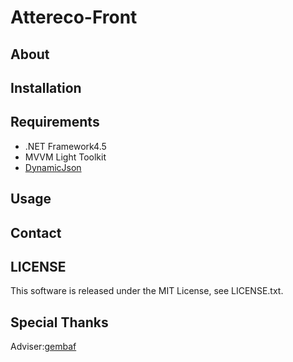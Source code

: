 # Attereco-Front

## About

## Installation

## Requirements

- .NET Framework4.5
- MVVM Light Toolkit
- [DynamicJson](http://dynamicjson.codeplex.com/)

## Usage

## Contact

## LICENSE
This software is released under the MIT License, see LICENSE.txt.

## Special Thanks

Adviser:[gembaf](https://github.com/gembaf)
